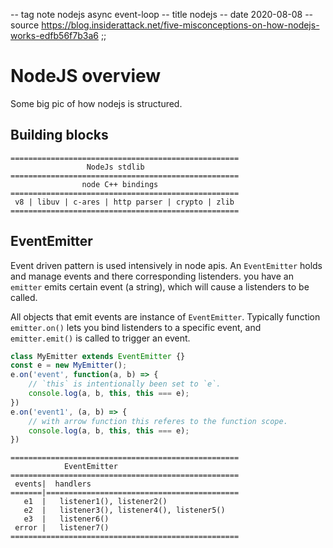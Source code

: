 -- tag note nodejs async event-loop
-- title nodejs
-- date 2020-08-08
-- source https://blog.insiderattack.net/five-misconceptions-on-how-nodejs-works-edfb56f7b3a6
;;
# NodeJS overview
Some big pic of how nodejs is structured.

## Building blocks
```
===================================================
                 NodeJs stdlib
===================================================
                node C++ bindings
===================================================
 v8 | libuv | c-ares | http parser | crypto | zlib
===================================================
```

## EventEmitter
Event driven pattern is used intensively in node apis. An `EventEmitter` holds and manage events and there corresponding listenders. you have an `emitter` emits certain event (a string), which will cause a listenders to be called.

All objects that emit events are instance of `EventEmitter`. Typically function `emitter.on()` lets you bind listenders to a specific event, and `emitter.emit()` is called to trigger an event.

```javascript
class MyEmitter extends EventEmitter {}
const e = new MyEmitter();
e.on('event', function(a, b) => {
    // `this` is intentionally been set to `e`.
    console.log(a, b, this, this === e);
})
e.on('event1', (a, b) => {
    // with arrow function this referes to the function scope.
    console.log(a, b, this, this === e);
})
```

```
===================================================
            EventEmitter
===================================================
 events|  handlers
=======|===========================================
   e1  |   listener1(), listener2()
   e2  |   listener3(), listener4(), listener5()
   e3  |   listener6()
 error |   listener7()
===================================================
```
